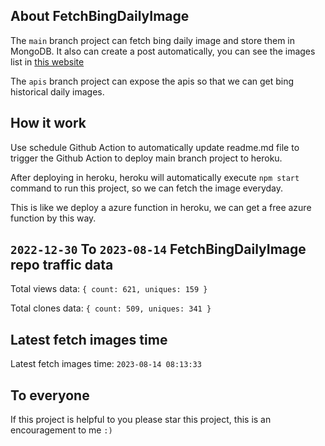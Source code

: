 ## About FetchBingDailyImage

The `main` branch project can fetch bing daily image and store them in MongoDB.
It also can create a post automatically, you can see the images list in [this website](https://oursalbum.netlify.app)

The `apis` branch project can expose the apis so that we can get bing historical daily images.

## How it work

Use schedule Github Action to automatically update readme.md file to trigger the Github Action to deploy main branch project to heroku.

After deploying in heroku, heroku will automatically execute `npm start` command to run this project, so we can fetch the image everyday.

This is like we deploy a azure function in heroku, we can get a free azure function by this way.

## `2022-12-30` To `2023-08-14` FetchBingDailyImage repo traffic data

Total views data: `{ count: 621, uniques: 159 }`

Total clones data: `{ count: 509, uniques: 341 }`

## Latest fetch images time

Latest fetch images time: `2023-08-14 08:13:33`

## To everyone

If this project is helpful to you please star this project, this is an encouragement to me `:)`



